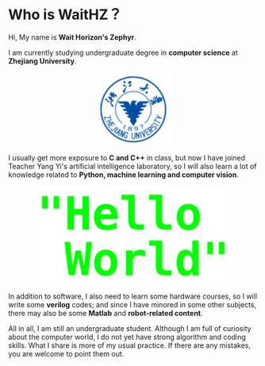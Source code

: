 # Who is WaitHZ？

Hi, My name is **Wait Horizon's Zephyr**. 

I am currently studying undergraduate degree in **computer science** at **Zhejiang University**.

<div  align="center">
<img src="./fig/zju.png" width = "150" height = "150" alt="zju" align=center />
</div>

I usually get more exposure to **C and C++** in class, but now I have joined Teacher Yang Yi's artificial intelligence laboratory, so I will also learn a lot of knowledge related to **Python, machine learning and computer vision**.

<div  align="center">
<img src="./fig/HelloWorld.png" width = "400" height = "200" alt="zju" align=center />
</div>

In addition to software, I also need to learn some hardware courses, so I will write some **verilog** codes; and since I have minored in some other subjects, there may also be some **Matlab** and **robot-related content**.

All in all, I am still an undergraduate student. Although I am full of curiosity about the computer world, I do not yet have strong algorithm and coding skills. What I share is more of my usual practice. If there are any mistakes, you are welcome to point them out.
